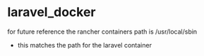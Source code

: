 # laravel_docker

for future reference the rancher containers path is /usr/local/sbin
 - this matches the path for the laravel container
 
 
